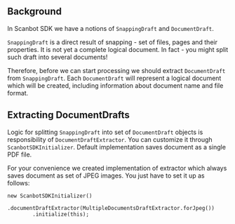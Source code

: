## Background

In Scanbot SDK we have a notions of `SnappingDraft` and `DocumentDraft`.

`SnappingDraft` is a direct result of snapping - set of files, pages and their properties. It is not yet a complete logical document. In fact - you might split such draft into several documents!

Therefore, before we can start processing we should extract `DocumentDraft` from `SnappingDraft`. Each `DocumentDraft` will represent a logical document which will be created, including information about document name and file format.

## Extracting DocumentDrafts

Logic for splitting `SnappingDraft` into set of `DocumentDraft` objects is responsibility of `DocumentDraftExtractor`. You can customize it through `ScanbotSDKInitializer`. Default implementation saves document as a single PDF file.

For your convenience we created implementation of extractor which always saves document as set of JPEG images. You just have to set it up as follows:

    new ScanbotSDKInitializer()
            .documentDraftExtractor(MultipleDocumentsDraftExtractor.forJpeg())
            .initialize(this);